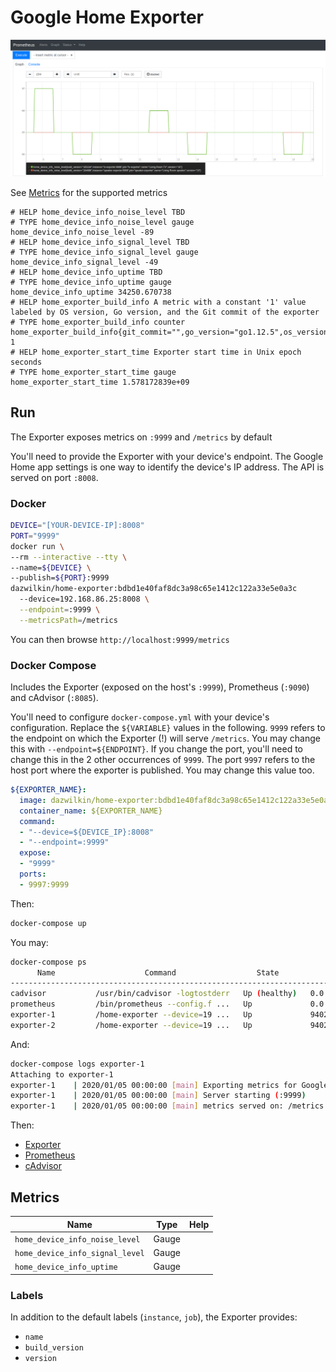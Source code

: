 # Google Home Exporter

![Noise Level Graph](./noiselevel.png)

See [Metrics](#metrics) for the supported metrics

```
# HELP home_device_info_noise_level TBD
# TYPE home_device_info_noise_level gauge
home_device_info_noise_level -89
# HELP home_device_info_signal_level TBD
# TYPE home_device_info_signal_level gauge
home_device_info_signal_level -49
# HELP home_device_info_uptime TBD
# TYPE home_device_info_uptime gauge
home_device_info_uptime 34250.670738
# HELP home_exporter_build_info A metric with a constant '1' value labeled by OS version, Go version, and the Git commit of the exporter
# TYPE home_exporter_build_info counter
home_exporter_build_info{git_commit="",go_version="go1.12.5",os_version=""} 1
# HELP home_exporter_start_time Exporter start time in Unix epoch seconds
# TYPE home_exporter_start_time gauge
home_exporter_start_time 1.578172839e+09
```

## Run

The Exporter exposes metrics on `:9999` and `/metrics` by default

You'll need to provide the Exporter with your device's endpoint. The Google Home app settings is one way to identify the device's IP address. The API is served on port `:8008`.

### Docker

```bash
DEVICE="[YOUR-DEVICE-IP]:8008"
PORT="9999"
docker run \
--rm --interactive --tty \
--name=${DEVICE} \
--publish=${PORT}:9999
dazwilkin/home-exporter:bdbd1e40faf8dc3a98c65e1412c122a33e5e0a3c
  --device=192.168.86.25:8008 \
  --endpoint=:9999 \
  --metricsPath=/metrics
```

You can then browse `http://localhost:9999/metrics`

### Docker Compose

Includes the Exporter (exposed on the host's `:9999`), Prometheus (`:9090`) and cAdvisor (`:8085`).

You'll need to configure `docker-compose.yml` with your device's configuration. Replace the `${VARIABLE}` values in the following. `9999` refers to the endpoint on which the Exporter (!) will serve `/metrics`. You may change this with `--endpoint=${ENDPOINT}`. If you change the port, you'll need to change this in the 2 other occurrences of `9999`. The port `9997` refers to the host port where the exporter is published. You may change this value too.

```YAML
${EXPORTER_NAME}:
  image: dazwilkin/home-exporter:bdbd1e40faf8dc3a98c65e1412c122a33e5e0a3c
  container_name: ${EXPORTER_NAME}
  command:
  - "--device=${DEVICE_IP}:8008"
  - "--endpoint=:9999"
  expose:
  - "9999"
  ports:
  - 9997:9999
```

Then:

```bash
docker-compose up
```

You may:

```bash
docker-compose ps
      Name                    Command                  State                    Ports              
---------------------------------------------------------------------------------------------------
cadvisor           /usr/bin/cadvisor -logtostderr   Up (healthy)   0.0.0.0:8085->8080/tcp          
prometheus         /bin/prometheus --config.f ...   Up             0.0.0.0:9090->9090/tcp          
exporter-1         /home-exporter --device=19 ...   Up             9402/tcp, 0.0.0.0:9998->9999/tcp
exporter-2         /home-exporter --device=19 ...   Up             9402/tcp, 0.0.0.0:9997->9999/tcp
```

And:

```bash
docker-compose logs exporter-1
Attaching to exporter-1
exporter-1    | 2020/01/05 00:00:00 [main] Exporting metrics for Google Home device (192.168.1.24:8008)
exporter-1    | 2020/01/05 00:00:00 [main] Server starting (:9999)
exporter-1    | 2020/01/05 00:00:00 [main] metrics served on: /metrics
```

Then:

+ [Exporter](http://localhost:9999)
+ [Prometheus](http://localhost:9090)
+ [cAdvisor](http://localhost:8085)

## Metrics

| Name | Type | Help
| ---- | ---- | ----
| `home_device_info_noise_level`  | Gauge |
| `home_device_info_signal_level` | Gauge |
| `home_device_info_uptime`       | Gauge |

### Labels

In addition to the default labels (`instance`, `job`), the Exporter provides:

+ `name`
+ `build_version`
+ `version`
